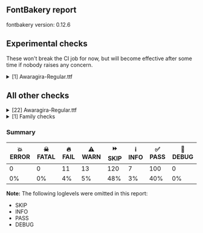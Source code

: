 ## FontBakery report

fontbakery version: 0.12.6



## Experimental checks

These won't break the CI job for now, but will become effective after some time if nobody raises any concern.


<details><summary>[1] Awaragira-Regular.ttf</summary>
<div>
<details>
    <summary>⚠️ <b>WARN</b> Validate location, size and resolution of article images. <a href="https://fontbakery.readthedocs.io/en/stable/fontbakery/checks/googlefonts.article.html#"></a></summary>
    <div>







* ⚠️ **WARN** <p>Family metadata at fonts/ttf does not have an article.</p>
 [code: lacks-article]



</div>
</details>
</div>
</details>




## All other checks



<details><summary>[22] Awaragira-Regular.ttf</summary>
<div>
<details>
    <summary>🔥 <b>FAIL</b> Checking OS/2 usWinAscent & usWinDescent. <a href="https://fontbakery.readthedocs.io/en/stable/fontbakery/checks/universal.html#"></a></summary>
    <div>







* 🔥 **FAIL** <p>OS/2.usWinDescent value should be equal or greater than 323, but got 200 instead</p>
 [code: descent]



</div>
</details>

<details>
    <summary>🔥 <b>FAIL</b> Checking Vertical Metric Linegaps. <a href="https://fontbakery.readthedocs.io/en/stable/fontbakery/checks/universal.html#"></a></summary>
    <div>







* 🔥 **FAIL** <p>OS/2 sTypoLineGap is not equal to 0.</p>
<p><em>Overridden</em>: This check was originally a WARN but was
overridden by the ufo profile:
For Google Fonts, all messages from this check are considered FAILs.</p>
 [code: OS/2]



</div>
</details>

<details>
    <summary>🔥 <b>FAIL</b> Checking OS/2 Metrics match hhea Metrics. <a href="https://fontbakery.readthedocs.io/en/stable/fontbakery/checks/universal.html#"></a></summary>
    <div>







* 🔥 **FAIL** <p>OS/2 sTypoAscender (800) and hhea ascent (1000) must be equal.</p>
 [code: ascender]



</div>
</details>

<details>
    <summary>🔥 <b>FAIL</b> Font contains glyphs for whitespace characters? <a href="https://fontbakery.readthedocs.io/en/stable/fontbakery/checks/universal.html#"></a></summary>
    <div>







* 🔥 **FAIL** <p>Whitespace glyph missing for codepoint 0x00A0.</p>
 [code: missing-whitespace-glyph-0x00A0]



</div>
</details>

<details>
    <summary>🔥 <b>FAIL</b> Shapes languages in all GF glyphsets. <a href="https://fontbakery.readthedocs.io/en/stable/fontbakery/checks/googlefonts.glyphset.html#"></a></summary>
    <div>







* 🔥 **FAIL** <p>No GF glyphset was found to be supported &gt;80%, so language shaping support couldn't get checked.</p>
 [code: no-glyphset-supported]



</div>
</details>

<details>
    <summary>🔥 <b>FAIL</b> Checking OS/2 fsType does not impose restrictions. <a href="https://fontbakery.readthedocs.io/en/stable/fontbakery/checks/googlefonts.os2.html#"></a></summary>
    <div>







* 🔥 **FAIL** <p>In this font fsType is set to 8 meaning that:
The font may be embedded but must only be installed temporarily on other systems.</p>
<p>No such DRM restrictions can be enabled on the Google Fonts collection, so the fsType field must be set to zero (Installable Embedding) instead.</p>
 [code: drm]



</div>
</details>

<details>
    <summary>🔥 <b>FAIL</b> Check Google Fonts glyph coverage. <a href="https://fontbakery.readthedocs.io/en/stable/fontbakery/checks/googlefonts.glyphset.html#"></a></summary>
    <div>







* 🔥 **FAIL** <p>Missing required codepoints:</p>
<pre><code>- 0x0022 (QUOTATION MARK)


- 0x0023 (NUMBER SIGN)


- 0x0024 (DOLLAR SIGN)


- 0x0025 (PERCENT SIGN)


- 0x0026 (AMPERSAND)


- 0x0027 (APOSTROPHE)


- 0x002B (PLUS SIGN)


- 0x003C (LESS-THAN SIGN)


- 0x003D (EQUALS SIGN)


- 0x003E (GREATER-THAN SIGN)


- 0x0040 (COMMERCIAL AT)


- 0x0041 (LATIN CAPITAL LETTER A)


- 0x0042 (LATIN CAPITAL LETTER B)


- 0x0043 (LATIN CAPITAL LETTER C)


- 0x0044 (LATIN CAPITAL LETTER D)


- 0x0045 (LATIN CAPITAL LETTER E)


- 0x0046 (LATIN CAPITAL LETTER F)


- 0x0047 (LATIN CAPITAL LETTER G)


- 0x0048 (LATIN CAPITAL LETTER H)


- 0x0049 (LATIN CAPITAL LETTER I)


- 0x004A (LATIN CAPITAL LETTER J)


- 0x004B (LATIN CAPITAL LETTER K)


- 0x004C (LATIN CAPITAL LETTER L)


- 0x004D (LATIN CAPITAL LETTER M)


- 0x004E (LATIN CAPITAL LETTER N)


- 0x004F (LATIN CAPITAL LETTER O)


- 0x0050 (LATIN CAPITAL LETTER P)


- 0x0051 (LATIN CAPITAL LETTER Q)


- 0x0052 (LATIN CAPITAL LETTER R)


- 0x0053 (LATIN CAPITAL LETTER S)


- 0x0054 (LATIN CAPITAL LETTER T)


- 0x0055 (LATIN CAPITAL LETTER U)


- 0x0056 (LATIN CAPITAL LETTER V)


- 0x0057 (LATIN CAPITAL LETTER W)


- 0x0058 (LATIN CAPITAL LETTER X)


- 0x0059 (LATIN CAPITAL LETTER Y)


- 0x005A (LATIN CAPITAL LETTER Z)


- 0x005B (LEFT SQUARE BRACKET)


- 0x005C (REVERSE SOLIDUS)


- 0x005D (RIGHT SQUARE BRACKET)


- 0x005E (CIRCUMFLEX ACCENT)


- 0x005F (LOW LINE)


- 0x0060 (GRAVE ACCENT)


- 0x0061 (LATIN SMALL LETTER A)


- 0x0062 (LATIN SMALL LETTER B)


- 0x0063 (LATIN SMALL LETTER C)


- 0x0064 (LATIN SMALL LETTER D)


- 0x0065 (LATIN SMALL LETTER E)


- 0x0066 (LATIN SMALL LETTER F)


- 0x0067 (LATIN SMALL LETTER G)


- 0x0068 (LATIN SMALL LETTER H)


- 0x0069 (LATIN SMALL LETTER I)


- 0x006A (LATIN SMALL LETTER J)


- 0x006B (LATIN SMALL LETTER K)


- 0x006C (LATIN SMALL LETTER L)


- 0x006D (LATIN SMALL LETTER M)


- 0x006E (LATIN SMALL LETTER N)


- 0x006F (LATIN SMALL LETTER O)


- 0x0070 (LATIN SMALL LETTER P)


- 0x0071 (LATIN SMALL LETTER Q)


- 0x0072 (LATIN SMALL LETTER R)


- 0x0073 (LATIN SMALL LETTER S)


- 0x0074 (LATIN SMALL LETTER T)


- 0x0075 (LATIN SMALL LETTER U)


- 0x0076 (LATIN SMALL LETTER V)


- 0x0077 (LATIN SMALL LETTER W)


- 0x0078 (LATIN SMALL LETTER X)


- 0x0079 (LATIN SMALL LETTER Y)


- 0x007A (LATIN SMALL LETTER Z)


- 0x007B (LEFT CURLY BRACKET)


- 0x007C (VERTICAL LINE)


- 0x007D (RIGHT CURLY BRACKET)


- 0x007E (TILDE)


- 0x00A0 (NO-BREAK SPACE)


- 0x00A2 (CENT SIGN)


- 0x00A3 (POUND SIGN)


- 0x00A5 (YEN SIGN)


- 0x00A7 (SECTION SIGN)


- 0x00A8 (DIAERESIS)


- 0x00A9 (COPYRIGHT SIGN)


- 0x00AA (FEMININE ORDINAL INDICATOR)


- 0x00AE (REGISTERED SIGN)


- 0x00AF (MACRON)


- 0x00B0 (DEGREE SIGN)


- 0x00B4 (ACUTE ACCENT)


- 0x00B6 (PILCROW SIGN)


- 0x00B8 (CEDILLA)


- 0x00BA (MASCULINE ORDINAL INDICATOR)


- 0x00C0 (LATIN CAPITAL LETTER A WITH GRAVE)


- 0x00C1 (LATIN CAPITAL LETTER A WITH ACUTE)


- 0x00C2 (LATIN CAPITAL LETTER A WITH CIRCUMFLEX)


- 0x00C3 (LATIN CAPITAL LETTER A WITH TILDE)


- 0x00C4 (LATIN CAPITAL LETTER A WITH DIAERESIS)


- 0x00C5 (LATIN CAPITAL LETTER A WITH RING ABOVE)


- 0x00C6 (LATIN CAPITAL LETTER AE)


- 0x00C7 (LATIN CAPITAL LETTER C WITH CEDILLA)


- 0x00C8 (LATIN CAPITAL LETTER E WITH GRAVE)


- 0x00C9 (LATIN CAPITAL LETTER E WITH ACUTE)


- 0x00CA (LATIN CAPITAL LETTER E WITH CIRCUMFLEX)


- 0x00CB (LATIN CAPITAL LETTER E WITH DIAERESIS)


- 0x00CC (LATIN CAPITAL LETTER I WITH GRAVE)


- 0x00CD (LATIN CAPITAL LETTER I WITH ACUTE)


- 0x00CE (LATIN CAPITAL LETTER I WITH CIRCUMFLEX)


- 0x00CF (LATIN CAPITAL LETTER I WITH DIAERESIS)


- 0x00D0 (LATIN CAPITAL LETTER ETH)


- 0x00D1 (LATIN CAPITAL LETTER N WITH TILDE)


- 0x00D2 (LATIN CAPITAL LETTER O WITH GRAVE)


- 0x00D3 (LATIN CAPITAL LETTER O WITH ACUTE)


- 0x00D4 (LATIN CAPITAL LETTER O WITH CIRCUMFLEX)


- 0x00D5 (LATIN CAPITAL LETTER O WITH TILDE)


- 0x00D6 (LATIN CAPITAL LETTER O WITH DIAERESIS)


- 0x00D7 (MULTIPLICATION SIGN)


- 0x00D8 (LATIN CAPITAL LETTER O WITH STROKE)


- 0x00D9 (LATIN CAPITAL LETTER U WITH GRAVE)


- 0x00DA (LATIN CAPITAL LETTER U WITH ACUTE)


- 0x00DB (LATIN CAPITAL LETTER U WITH CIRCUMFLEX)


- 0x00DC (LATIN CAPITAL LETTER U WITH DIAERESIS)


- 0x00DD (LATIN CAPITAL LETTER Y WITH ACUTE)


- 0x00DE (LATIN CAPITAL LETTER THORN)


- 0x00DF (LATIN SMALL LETTER SHARP S)


- 0x00E0 (LATIN SMALL LETTER A WITH GRAVE)


- 0x00E1 (LATIN SMALL LETTER A WITH ACUTE)


- 0x00E2 (LATIN SMALL LETTER A WITH CIRCUMFLEX)


- 0x00E3 (LATIN SMALL LETTER A WITH TILDE)


- 0x00E4 (LATIN SMALL LETTER A WITH DIAERESIS)


- 0x00E5 (LATIN SMALL LETTER A WITH RING ABOVE)


- 0x00E6 (LATIN SMALL LETTER AE)


- 0x00E7 (LATIN SMALL LETTER C WITH CEDILLA)


- 0x00E8 (LATIN SMALL LETTER E WITH GRAVE)


- 0x00E9 (LATIN SMALL LETTER E WITH ACUTE)


- 0x00EA (LATIN SMALL LETTER E WITH CIRCUMFLEX)


- 0x00EB (LATIN SMALL LETTER E WITH DIAERESIS)


- 0x00EC (LATIN SMALL LETTER I WITH GRAVE)


- 0x00ED (LATIN SMALL LETTER I WITH ACUTE)


- 0x00EE (LATIN SMALL LETTER I WITH CIRCUMFLEX)


- 0x00EF (LATIN SMALL LETTER I WITH DIAERESIS)


- 0x00F0 (LATIN SMALL LETTER ETH)


- 0x00F1 (LATIN SMALL LETTER N WITH TILDE)


- 0x00F2 (LATIN SMALL LETTER O WITH GRAVE)


- 0x00F3 (LATIN SMALL LETTER O WITH ACUTE)


- 0x00F4 (LATIN SMALL LETTER O WITH CIRCUMFLEX)


- 0x00F5 (LATIN SMALL LETTER O WITH TILDE)


- 0x00F6 (LATIN SMALL LETTER O WITH DIAERESIS)


- 0x00F7 (DIVISION SIGN)


- 0x00F8 (LATIN SMALL LETTER O WITH STROKE)


- 0x00F9 (LATIN SMALL LETTER U WITH GRAVE)


- 0x00FA (LATIN SMALL LETTER U WITH ACUTE)


- 0x00FB (LATIN SMALL LETTER U WITH CIRCUMFLEX)


- 0x00FC (LATIN SMALL LETTER U WITH DIAERESIS)


- 0x00FD (LATIN SMALL LETTER Y WITH ACUTE)


- 0x00FE (LATIN SMALL LETTER THORN)


- 0x00FF (LATIN SMALL LETTER Y WITH DIAERESIS)


- 0x0100 (LATIN CAPITAL LETTER A WITH MACRON)


- 0x0101 (LATIN SMALL LETTER A WITH MACRON)


- 0x0102 (LATIN CAPITAL LETTER A WITH BREVE)


- 0x0103 (LATIN SMALL LETTER A WITH BREVE)


- 0x0104 (LATIN CAPITAL LETTER A WITH OGONEK)


- 0x0105 (LATIN SMALL LETTER A WITH OGONEK)


- 0x0106 (LATIN CAPITAL LETTER C WITH ACUTE)


- 0x0107 (LATIN SMALL LETTER C WITH ACUTE)


- 0x010A (LATIN CAPITAL LETTER C WITH DOT ABOVE)


- 0x010B (LATIN SMALL LETTER C WITH DOT ABOVE)


- 0x010C (LATIN CAPITAL LETTER C WITH CARON)


- 0x010D (LATIN SMALL LETTER C WITH CARON)


- 0x010E (LATIN CAPITAL LETTER D WITH CARON)


- 0x010F (LATIN SMALL LETTER D WITH CARON)


- 0x0110 (LATIN CAPITAL LETTER D WITH STROKE)


- 0x0111 (LATIN SMALL LETTER D WITH STROKE)


- 0x0112 (LATIN CAPITAL LETTER E WITH MACRON)


- 0x0113 (LATIN SMALL LETTER E WITH MACRON)


- 0x0116 (LATIN CAPITAL LETTER E WITH DOT ABOVE)


- 0x0117 (LATIN SMALL LETTER E WITH DOT ABOVE)


- 0x0118 (LATIN CAPITAL LETTER E WITH OGONEK)


- 0x0119 (LATIN SMALL LETTER E WITH OGONEK)


- 0x011A (LATIN CAPITAL LETTER E WITH CARON)


- 0x011B (LATIN SMALL LETTER E WITH CARON)


- 0x011E (LATIN CAPITAL LETTER G WITH BREVE)


- 0x011F (LATIN SMALL LETTER G WITH BREVE)


- 0x0120 (LATIN CAPITAL LETTER G WITH DOT ABOVE)


- 0x0121 (LATIN SMALL LETTER G WITH DOT ABOVE)


- 0x0122 (LATIN CAPITAL LETTER G WITH CEDILLA)


- 0x0123 (LATIN SMALL LETTER G WITH CEDILLA)


- 0x0126 (LATIN CAPITAL LETTER H WITH STROKE)


- 0x0127 (LATIN SMALL LETTER H WITH STROKE)


- 0x012A (LATIN CAPITAL LETTER I WITH MACRON)


- 0x012B (LATIN SMALL LETTER I WITH MACRON)


- 0x012E (LATIN CAPITAL LETTER I WITH OGONEK)


- 0x012F (LATIN SMALL LETTER I WITH OGONEK)


- 0x0130 (LATIN CAPITAL LETTER I WITH DOT ABOVE)


- 0x0131 (LATIN SMALL LETTER DOTLESS I)


- 0x0136 (LATIN CAPITAL LETTER K WITH CEDILLA)


- 0x0137 (LATIN SMALL LETTER K WITH CEDILLA)


- 0x0139 (LATIN CAPITAL LETTER L WITH ACUTE)


- 0x013A (LATIN SMALL LETTER L WITH ACUTE)


- 0x013B (LATIN CAPITAL LETTER L WITH CEDILLA)


- 0x013C (LATIN SMALL LETTER L WITH CEDILLA)


- 0x013D (LATIN CAPITAL LETTER L WITH CARON)


- 0x013E (LATIN SMALL LETTER L WITH CARON)


- 0x0141 (LATIN CAPITAL LETTER L WITH STROKE)


- 0x0142 (LATIN SMALL LETTER L WITH STROKE)


- 0x0143 (LATIN CAPITAL LETTER N WITH ACUTE)


- 0x0144 (LATIN SMALL LETTER N WITH ACUTE)


- 0x0145 (LATIN CAPITAL LETTER N WITH CEDILLA)


- 0x0146 (LATIN SMALL LETTER N WITH CEDILLA)


- 0x0147 (LATIN CAPITAL LETTER N WITH CARON)


- 0x0148 (LATIN SMALL LETTER N WITH CARON)


- 0x0150 (LATIN CAPITAL LETTER O WITH DOUBLE ACUTE)


- 0x0151 (LATIN SMALL LETTER O WITH DOUBLE ACUTE)


- 0x0152 (LATIN CAPITAL LIGATURE OE)


- 0x0153 (LATIN SMALL LIGATURE OE)


- 0x0154 (LATIN CAPITAL LETTER R WITH ACUTE)


- 0x0155 (LATIN SMALL LETTER R WITH ACUTE)


- 0x0158 (LATIN CAPITAL LETTER R WITH CARON)


- 0x0159 (LATIN SMALL LETTER R WITH CARON)


- 0x015A (LATIN CAPITAL LETTER S WITH ACUTE)


- 0x015B (LATIN SMALL LETTER S WITH ACUTE)


- 0x015E (LATIN CAPITAL LETTER S WITH CEDILLA)


- 0x015F (LATIN SMALL LETTER S WITH CEDILLA)


- 0x0160 (LATIN CAPITAL LETTER S WITH CARON)


- 0x0161 (LATIN SMALL LETTER S WITH CARON)


- 0x0164 (LATIN CAPITAL LETTER T WITH CARON)


- 0x0165 (LATIN SMALL LETTER T WITH CARON)


- 0x016A (LATIN CAPITAL LETTER U WITH MACRON)


- 0x016B (LATIN SMALL LETTER U WITH MACRON)


- 0x016E (LATIN CAPITAL LETTER U WITH RING ABOVE)


- 0x016F (LATIN SMALL LETTER U WITH RING ABOVE)


- 0x0170 (LATIN CAPITAL LETTER U WITH DOUBLE ACUTE)


- 0x0171 (LATIN SMALL LETTER U WITH DOUBLE ACUTE)


- 0x0172 (LATIN CAPITAL LETTER U WITH OGONEK)


- 0x0173 (LATIN SMALL LETTER U WITH OGONEK)


- 0x0174 (LATIN CAPITAL LETTER W WITH CIRCUMFLEX)


- 0x0175 (LATIN SMALL LETTER W WITH CIRCUMFLEX)


- 0x0176 (LATIN CAPITAL LETTER Y WITH CIRCUMFLEX)


- 0x0177 (LATIN SMALL LETTER Y WITH CIRCUMFLEX)


- 0x0178 (LATIN CAPITAL LETTER Y WITH DIAERESIS)


- 0x0179 (LATIN CAPITAL LETTER Z WITH ACUTE)


- 0x017A (LATIN SMALL LETTER Z WITH ACUTE)


- 0x017B (LATIN CAPITAL LETTER Z WITH DOT ABOVE)


- 0x017C (LATIN SMALL LETTER Z WITH DOT ABOVE)


- 0x017D (LATIN CAPITAL LETTER Z WITH CARON)


- 0x017E (LATIN SMALL LETTER Z WITH CARON)


- 0x0218 (LATIN CAPITAL LETTER S WITH COMMA BELOW)


- 0x0219 (LATIN SMALL LETTER S WITH COMMA BELOW)


- 0x021A (LATIN CAPITAL LETTER T WITH COMMA BELOW)


- 0x021B (LATIN SMALL LETTER T WITH COMMA BELOW)


- 0x0237 (LATIN SMALL LETTER DOTLESS J)


- 0x02C6 (MODIFIER LETTER CIRCUMFLEX ACCENT)


- 0x02C7 (CARON)


- 0x02D8 (BREVE)


- 0x02D9 (DOT ABOVE)


- 0x02DA (RING ABOVE)


- 0x02DB (OGONEK)


- 0x02DC (SMALL TILDE)


- 0x02DD (DOUBLE ACUTE ACCENT)


- 0x0300 (COMBINING GRAVE ACCENT)


- 0x0301 (COMBINING ACUTE ACCENT)


- 0x0302 (COMBINING CIRCUMFLEX ACCENT)


- 0x0303 (COMBINING TILDE)


- 0x0304 (COMBINING MACRON)


- 0x0306 (COMBINING BREVE)


- 0x0307 (COMBINING DOT ABOVE)


- 0x0308 (COMBINING DIAERESIS)


- 0x030A (COMBINING RING ABOVE)


- 0x030B (COMBINING DOUBLE ACUTE ACCENT)


- 0x030C (COMBINING CARON)


- 0x0326 (COMBINING COMMA BELOW)


- 0x0327 (COMBINING CEDILLA)


- 0x0328 (COMBINING OGONEK)


- 0x1E80 (LATIN CAPITAL LETTER W WITH GRAVE)


- 0x1E81 (LATIN SMALL LETTER W WITH GRAVE)


- 0x1E82 (LATIN CAPITAL LETTER W WITH ACUTE)


- 0x1E83 (LATIN SMALL LETTER W WITH ACUTE)


- 0x1E84 (LATIN CAPITAL LETTER W WITH DIAERESIS)


- 0x1E85 (LATIN SMALL LETTER W WITH DIAERESIS)


- 0x1E9E (LATIN CAPITAL LETTER SHARP S)


- 0x1EF2 (LATIN CAPITAL LETTER Y WITH GRAVE)


- 0x1EF3 (LATIN SMALL LETTER Y WITH GRAVE)


- 0x2013 (EN DASH)


- 0x2014 (EM DASH)


- 0x2022 (BULLET)


- 0x20AC (EURO SIGN)


- 0x2122 (TRADE MARK SIGN)


- 0x2212 (MINUS SIGN)
</code></pre>
 [code: missing-codepoints]



</div>
</details>

<details>
    <summary>🔥 <b>FAIL</b> Version format is correct in 'name' table? <a href="https://fontbakery.readthedocs.io/en/stable/fontbakery/checks/googlefonts.name.html#"></a></summary>
    <div>







* 🔥 **FAIL** <p>The NameID.VERSION_STRING (nameID=5) value must follow the pattern &quot;Version X.Y&quot; with X.Y greater than or equal to 1.000. Current version string is: &quot;Version 0.010; ttfautohint (v1.8.4.7-5d5b)&quot;</p>
 [code: bad-version-strings]



</div>
</details>

<details>
    <summary>🔥 <b>FAIL</b> Check font can render its own name. <a href="https://fontbakery.readthedocs.io/en/stable/fontbakery/checks/googlefonts.glyphset.html#"></a></summary>
    <div>







* 🔥 **FAIL** <p>.notdef glyphs were found when attempting to render Awaragira</p>
 [code: render-own-name]



</div>
</details>

<details>
    <summary>🔥 <b>FAIL</b> Check font follows the Google Fonts vertical metric schema <a href="https://fontbakery.readthedocs.io/en/stable/fontbakery/checks/googlefonts.vmetrics.html#"></a></summary>
    <div>







* 🔥 **FAIL** <p>OS/2.sTypoLineGap is &quot;200&quot; it should be 0</p>
 [code: bad-OS/2.sTypoLineGap]



</div>
</details>

<details>
    <summary>⚠️ <b>WARN</b> Check glyphs in mark glyph class are non-spacing. <a href="https://fontbakery.readthedocs.io/en/stable/fontbakery/checks/opentype.gdef.html#"></a></summary>
    <div>







* ⚠️ **WARN** <p>The following spacing glyphs may be in the GDEF mark glyph class by mistake:
sinAnusvara (U+0D82), sinMatraAa (U+0DCF), sinMatraAae (U+0DD1), sinMatraAe (U+0DD0), sinMatraAi (U+0DDB), sinMatraAu (U+0DDE), sinMatraE (U+0DD9), sinMatraEe (U+0DDA), sinMatraLl (U+0DF3), sinMatraLs (U+0DDF), sinMatraO (U+0DDC), sinMatraOo (U+0DDD), sinMatraR (U+0DD8), sinMatraRr (U+0DF2), sinVirama (U+0DCA) and sinVisarga (U+0D83)</p>
 [code: spacing-mark-glyphs]



</div>
</details>

<details>
    <summary>⚠️ <b>WARN</b> Check GDEF mark glyph class doesn't have characters that are not marks. <a href="https://fontbakery.readthedocs.io/en/stable/fontbakery/checks/opentype.gdef.html#"></a></summary>
    <div>







* ⚠️ **WARN** <p>The following non-mark characters should not be in the GDEF mark glyph class:
U+0D82, U+0D83, U+0DCF, U+0DD0, U+0DD1, U+0DD8, U+0DD9, U+0DDA, U+0DDB, U+0DDC, U+0DDD, U+0DDE, U+0DDF, U+0DF2 and U+0DF3</p>
 [code: non-mark-chars]



</div>
</details>

<details>
    <summary>⚠️ <b>WARN</b> Does GPOS table have kerning information? This check skips monospaced fonts as defined by post.isFixedPitch value <a href="https://fontbakery.readthedocs.io/en/stable/fontbakery/checks/opentype.gpos.html#"></a></summary>
    <div>







* ⚠️ **WARN** <p>GPOS table lacks kerning information.</p>
 [code: lacks-kern-info]



</div>
</details>

<details>
    <summary>⚠️ <b>WARN</b> Check if each glyph has the recommended amount of contours. <a href="https://fontbakery.readthedocs.io/en/stable/fontbakery/checks/universal.html#"></a></summary>
    <div>







* ⚠️ **WARN** <p>This check inspects the glyph outlines and detects the total number of contours in each of them. The expected values are infered from the typical ammounts of contours observed in a large collection of reference font families. The divergences listed below may simply indicate a significantly different design on some of your glyphs. On the other hand, some of these may flag actual bugs in the font such as glyphs mapped to an incorrect codepoint. Please consider reviewing the design and codepoint assignment of these to make sure they are correct.</p>
<p>The following glyphs do not have the recommended number of contours:</p>
<pre><code>- Glyph name: asterisk	Contours detected: 5	Expected: 1 or 4

- Glyph name: uni00AD	Contours detected: 1	Expected: 0

- Glyph name: asterisk	Contours detected: 5	Expected: 1 or 4

- Glyph name: uni00AD	Contours detected: 1	Expected: 0
</code></pre>
 [code: contour-count]



</div>
</details>

<details>
    <summary>⚠️ <b>WARN</b> Does the font contain a soft hyphen? <a href="https://fontbakery.readthedocs.io/en/stable/fontbakery/checks/universal.html#"></a></summary>
    <div>







* ⚠️ **WARN** <p>This font has a 'Soft Hyphen' character.</p>
 [code: softhyphen]



</div>
</details>

<details>
    <summary>⚠️ <b>WARN</b> Check font contains no unreachable glyphs <a href="https://fontbakery.readthedocs.io/en/stable/fontbakery/checks/universal.html#"></a></summary>
    <div>







* ⚠️ **WARN** <p>The following glyphs could not be reached by codepoint or substitution rules:</p>
<pre><code>- NameMe.880

- eight.osf

- five.osf

- four.osf

- nine.osf

- one.osf

- seven.osf

- six.osf

- three.osf

- two.osf

- zero.osf
</code></pre>
 [code: unreachable-glyphs]



</div>
</details>

<details>
    <summary>⚠️ <b>WARN</b> Do any segments have colinear vectors? <a href="https://fontbakery.readthedocs.io/en/stable/fontbakery/checks/outline.html#"></a></summary>
    <div>







* ⚠️ **WARN** <p>The following glyphs have colinear vectors:</p>
<pre><code>* onehalf (U+00BD): L&lt;&lt;803.0,205.0&gt;--&lt;746.0,144.0&gt;&gt; -&gt; L&lt;&lt;746.0,144.0&gt;--&lt;675.0,63.0&gt;&gt;

* sinBU: L&lt;&lt;525.0,-136.0&gt;--&lt;525.0,25.0&gt;&gt; -&gt; L&lt;&lt;525.0,25.0&gt;--&lt;525.0,26.0&gt;&gt;

* sinBUu: L&lt;&lt;543.0,-121.0&gt;--&lt;543.0,25.0&gt;&gt; -&gt; L&lt;&lt;543.0,25.0&gt;--&lt;543.0,26.0&gt;&gt;

* sinDU: L&lt;&lt;415.0,-136.0&gt;--&lt;415.0,25.0&gt;&gt; -&gt; L&lt;&lt;415.0,25.0&gt;--&lt;416.0,44.0&gt;&gt;

* sinDUu: L&lt;&lt;415.0,-119.0&gt;--&lt;415.0,25.0&gt;&gt; -&gt; L&lt;&lt;415.0,25.0&gt;--&lt;416.0,44.0&gt;&gt;

* sinJnyU: L&lt;&lt;1008.0,-136.0&gt;--&lt;1008.0,25.0&gt;&gt; -&gt; L&lt;&lt;1008.0,25.0&gt;--&lt;1009.0,44.0&gt;&gt;

* sinJnyUu: L&lt;&lt;1008.0,-119.0&gt;--&lt;1008.0,25.0&gt;&gt; -&gt; L&lt;&lt;1008.0,25.0&gt;--&lt;1009.0,44.0&gt;&gt;

* sinKSsa.reph: L&lt;&lt;269.0,406.0&gt;--&lt;232.0,361.0&gt;&gt; -&gt; L&lt;&lt;232.0,361.0&gt;--&lt;115.0,222.0&gt;&gt;

* sinKVa.reph: L&lt;&lt;232.0,361.0&gt;--&lt;171.0,289.0&gt;&gt; -&gt; L&lt;&lt;171.0,289.0&gt;--&lt;115.0,222.0&gt;&gt;

* sinKVa.reph: L&lt;&lt;269.0,406.0&gt;--&lt;232.0,361.0&gt;&gt; -&gt; L&lt;&lt;232.0,361.0&gt;--&lt;171.0,289.0&gt;&gt;

* sinNDU: L&lt;&lt;913.0,-136.0&gt;--&lt;913.0,25.0&gt;&gt; -&gt; L&lt;&lt;913.0,25.0&gt;--&lt;914.0,44.0&gt;&gt;

* sinNDUu: L&lt;&lt;913.0,-119.0&gt;--&lt;913.0,25.0&gt;&gt; -&gt; L&lt;&lt;913.0,25.0&gt;--&lt;914.0,44.0&gt;&gt;

* sinNdU: L&lt;&lt;537.0,-136.0&gt;--&lt;537.0,25.0&gt;&gt; -&gt; L&lt;&lt;537.0,25.0&gt;--&lt;538.0,44.0&gt;&gt;

* sinNdUu: L&lt;&lt;537.0,-119.0&gt;--&lt;537.0,25.0&gt;&gt; -&gt; L&lt;&lt;537.0,25.0&gt;--&lt;538.0,44.0&gt;&gt;

* sinNyU: L&lt;&lt;1115.0,-136.0&gt;--&lt;1115.0,25.0&gt;&gt; -&gt; L&lt;&lt;1115.0,25.0&gt;--&lt;1116.0,44.0&gt;&gt;

* sinNyUu: L&lt;&lt;1115.0,-119.0&gt;--&lt;1115.0,25.0&gt;&gt; -&gt; L&lt;&lt;1115.0,25.0&gt;--&lt;1116.0,44.0&gt;&gt;

* sinTTha.reph: L&lt;&lt;231.0,361.0&gt;--&lt;170.0,287.0&gt;&gt; -&gt; L&lt;&lt;170.0,287.0&gt;--&lt;116.0,222.0&gt;&gt;

* sinTTha.reph: L&lt;&lt;263.0,400.0&gt;--&lt;231.0,361.0&gt;&gt; -&gt; L&lt;&lt;231.0,361.0&gt;--&lt;170.0,287.0&gt;&gt;

* sinTVa.reph: L&lt;&lt;262.0,398.0&gt;--&lt;168.0,284.0&gt;&gt; -&gt; L&lt;&lt;168.0,284.0&gt;--&lt;115.0,223.0&gt;&gt;

* sinTVa.reph: L&lt;&lt;378.0,540.0&gt;--&lt;333.0,487.0&gt;&gt; -&gt; L&lt;&lt;333.0,487.0&gt;--&lt;314.0,463.0&gt;&gt;

* sinkundaliya (U+0DF4): L&lt;&lt;1870.0,349.0&gt;--&lt;1834.0,168.0&gt;&gt; -&gt; L&lt;&lt;1834.0,168.0&gt;--&lt;1832.0,152.0&gt;&gt;

* uni00B2 (U+00B2): L&lt;&lt;271.0,509.0&gt;--&lt;214.0,447.0&gt;&gt; -&gt; L&lt;&lt;214.0,447.0&gt;--&lt;143.0,366.0&gt;&gt;
</code></pre>
 [code: found-colinear-vectors]



</div>
</details>

<details>
    <summary>⚠️ <b>WARN</b> Do outlines contain any jaggy segments? <a href="https://fontbakery.readthedocs.io/en/stable/fontbakery/checks/outline.html#"></a></summary>
    <div>







* ⚠️ **WARN** <p>The following glyphs have jaggy segments:</p>
<pre><code>* sinDDha.reph: B&lt;&lt;382.0,880.0&gt;-&lt;373.0,872.0&gt;-&lt;367.0,862.0&gt;&gt;/L&lt;&lt;367.0,862.0&gt;--&lt;368.0,863.0&gt;&gt; = 14.036243467926457

* sinDVa.reph: B&lt;&lt;378.0,880.0&gt;-&lt;369.0,872.0&gt;-&lt;363.0,862.0&gt;&gt;/L&lt;&lt;363.0,862.0&gt;--&lt;364.0,863.0&gt;&gt; = 14.036243467926457

* sinF: B&lt;&lt;324.0,449.0&gt;-&lt;330.0,430.0&gt;-&lt;331.0,418.0&gt;&gt;/B&lt;&lt;331.0,418.0&gt;-&lt;333.0,431.0&gt;-&lt;341.0,454.0&gt;&gt; = 13.509803953281363

* sinFI: B&lt;&lt;324.0,449.0&gt;-&lt;330.0,430.0&gt;-&lt;331.0,418.0&gt;&gt;/B&lt;&lt;331.0,418.0&gt;-&lt;333.0,430.0&gt;-&lt;339.0,449.0&gt;&gt; = 14.22596389875178

* sinFIi: B&lt;&lt;324.0,449.0&gt;-&lt;330.0,430.0&gt;-&lt;331.0,418.0&gt;&gt;/B&lt;&lt;331.0,418.0&gt;-&lt;333.0,430.0&gt;-&lt;339.0,449.0&gt;&gt; = 14.22596389875178

* sinFR: B&lt;&lt;324.0,449.0&gt;-&lt;330.0,430.0&gt;-&lt;331.0,418.0&gt;&gt;/B&lt;&lt;331.0,418.0&gt;-&lt;333.0,431.0&gt;-&lt;341.0,454.0&gt;&gt; = 13.509803953281363

* sinFRI: B&lt;&lt;324.0,449.0&gt;-&lt;330.0,430.0&gt;-&lt;331.0,418.0&gt;&gt;/B&lt;&lt;331.0,418.0&gt;-&lt;333.0,430.0&gt;-&lt;339.0,449.0&gt;&gt; = 14.22596389875178

* sinFRIi: B&lt;&lt;324.0,449.0&gt;-&lt;330.0,430.0&gt;-&lt;331.0,418.0&gt;&gt;/B&lt;&lt;331.0,418.0&gt;-&lt;333.0,430.0&gt;-&lt;339.0,449.0&gt;&gt; = 14.22596389875178

* sinFRa: B&lt;&lt;324.0,449.0&gt;-&lt;330.0,430.0&gt;-&lt;331.0,418.0&gt;&gt;/B&lt;&lt;331.0,418.0&gt;-&lt;333.0,430.0&gt;-&lt;339.0,449.0&gt;&gt; = 14.22596389875178

* sinFU: B&lt;&lt;324.0,449.0&gt;-&lt;330.0,430.0&gt;-&lt;331.0,418.0&gt;&gt;/B&lt;&lt;331.0,418.0&gt;-&lt;333.0,430.0&gt;-&lt;339.0,449.0&gt;&gt; = 14.22596389875178

* sinFUu: B&lt;&lt;324.0,449.0&gt;-&lt;330.0,430.0&gt;-&lt;331.0,418.0&gt;&gt;/B&lt;&lt;331.0,418.0&gt;-&lt;333.0,430.0&gt;-&lt;339.0,449.0&gt;&gt; = 14.22596389875178

* sinFa (U+0DC6): B&lt;&lt;324.0,449.0&gt;-&lt;330.0,430.0&gt;-&lt;331.0,418.0&gt;&gt;/B&lt;&lt;331.0,418.0&gt;-&lt;333.0,430.0&gt;-&lt;339.0,449.0&gt;&gt; = 14.22596389875178

* sinIi (U+0D8A): B&lt;&lt;244.0,512.0&gt;-&lt;235.0,504.0&gt;-&lt;227.0,497.0&gt;&gt;/B&lt;&lt;227.0,497.0&gt;-&lt;267.0,520.0&gt;-&lt;315.0,520.0&gt;&gt; = 11.287023327095078

* sinJh: B&lt;&lt;278.5,304.0&gt;-&lt;246.0,295.0&gt;-&lt;211.0,260.0&gt;&gt;/L&lt;&lt;211.0,260.0&gt;--&lt;213.0,263.0&gt;&gt; = 11.309932474020195

* sinJh: L&lt;&lt;211.0,260.0&gt;--&lt;213.0,263.0&gt;&gt;/B&lt;&lt;213.0,263.0&gt;-&lt;195.0,244.0&gt;-&lt;175.0,224.0&gt;&gt; = 9.761774775042225

* sinJhI: B&lt;&lt;278.5,304.0&gt;-&lt;246.0,295.0&gt;-&lt;211.0,260.0&gt;&gt;/L&lt;&lt;211.0,260.0&gt;--&lt;213.0,263.0&gt;&gt; = 11.309932474020195

* sinJhI: L&lt;&lt;211.0,260.0&gt;--&lt;213.0,263.0&gt;&gt;/B&lt;&lt;213.0,263.0&gt;-&lt;195.0,244.0&gt;-&lt;175.0,224.0&gt;&gt; = 9.761774775042225

* sinJhIi: B&lt;&lt;278.5,304.0&gt;-&lt;246.0,295.0&gt;-&lt;211.0,260.0&gt;&gt;/L&lt;&lt;211.0,260.0&gt;--&lt;213.0,263.0&gt;&gt; = 11.309932474020195

* sinJhIi: L&lt;&lt;211.0,260.0&gt;--&lt;213.0,263.0&gt;&gt;/B&lt;&lt;213.0,263.0&gt;-&lt;195.0,244.0&gt;-&lt;175.0,224.0&gt;&gt; = 9.761774775042225

* sinJhR: B&lt;&lt;278.5,304.0&gt;-&lt;246.0,295.0&gt;-&lt;211.0,260.0&gt;&gt;/L&lt;&lt;211.0,260.0&gt;--&lt;213.0,263.0&gt;&gt; = 11.309932474020195

* sinJhR: L&lt;&lt;211.0,260.0&gt;--&lt;213.0,263.0&gt;&gt;/B&lt;&lt;213.0,263.0&gt;-&lt;195.0,244.0&gt;-&lt;175.0,224.0&gt;&gt; = 9.761774775042225

* sinJhRI: B&lt;&lt;278.5,304.0&gt;-&lt;246.0,295.0&gt;-&lt;211.0,260.0&gt;&gt;/L&lt;&lt;211.0,260.0&gt;--&lt;213.0,263.0&gt;&gt; = 11.309932474020195

* sinJhRI: L&lt;&lt;211.0,260.0&gt;--&lt;213.0,263.0&gt;&gt;/B&lt;&lt;213.0,263.0&gt;-&lt;195.0,244.0&gt;-&lt;175.0,224.0&gt;&gt; = 9.761774775042225

* sinJhRIi: B&lt;&lt;278.5,304.0&gt;-&lt;246.0,295.0&gt;-&lt;211.0,260.0&gt;&gt;/L&lt;&lt;211.0,260.0&gt;--&lt;213.0,263.0&gt;&gt; = 11.309932474020195

* sinJhRIi: L&lt;&lt;211.0,260.0&gt;--&lt;213.0,263.0&gt;&gt;/B&lt;&lt;213.0,263.0&gt;-&lt;195.0,244.0&gt;-&lt;175.0,224.0&gt;&gt; = 9.761774775042225

* sinJhRa: B&lt;&lt;278.5,304.0&gt;-&lt;246.0,295.0&gt;-&lt;211.0,260.0&gt;&gt;/L&lt;&lt;211.0,260.0&gt;--&lt;213.0,263.0&gt;&gt; = 11.309932474020195

* sinJhRa: L&lt;&lt;211.0,260.0&gt;--&lt;213.0,263.0&gt;&gt;/B&lt;&lt;213.0,263.0&gt;-&lt;195.0,244.0&gt;-&lt;175.0,224.0&gt;&gt; = 9.761774775042225

* sinJhU: B&lt;&lt;278.5,304.0&gt;-&lt;246.0,295.0&gt;-&lt;211.0,260.0&gt;&gt;/L&lt;&lt;211.0,260.0&gt;--&lt;213.0,263.0&gt;&gt; = 11.309932474020195

* sinJhU: L&lt;&lt;211.0,260.0&gt;--&lt;213.0,263.0&gt;&gt;/B&lt;&lt;213.0,263.0&gt;-&lt;195.0,244.0&gt;-&lt;175.0,224.0&gt;&gt; = 9.761774775042225

* sinJhUu: B&lt;&lt;278.5,304.0&gt;-&lt;246.0,295.0&gt;-&lt;211.0,260.0&gt;&gt;/L&lt;&lt;211.0,260.0&gt;--&lt;213.0,263.0&gt;&gt; = 11.309932474020195

* sinJhUu: L&lt;&lt;211.0,260.0&gt;--&lt;213.0,263.0&gt;&gt;/B&lt;&lt;213.0,263.0&gt;-&lt;195.0,244.0&gt;-&lt;175.0,224.0&gt;&gt; = 9.761774775042225

* sinJha (U+0DA3): B&lt;&lt;278.5,304.0&gt;-&lt;246.0,295.0&gt;-&lt;211.0,260.0&gt;&gt;/L&lt;&lt;211.0,260.0&gt;--&lt;213.0,263.0&gt;&gt; = 11.309932474020195

* sinJha (U+0DA3): L&lt;&lt;211.0,260.0&gt;--&lt;213.0,263.0&gt;&gt;/B&lt;&lt;213.0,263.0&gt;-&lt;195.0,244.0&gt;-&lt;175.0,224.0&gt;&gt; = 9.761774775042225

* sinJha.reph: B&lt;&lt;278.5,304.0&gt;-&lt;246.0,295.0&gt;-&lt;211.0,260.0&gt;&gt;/L&lt;&lt;211.0,260.0&gt;--&lt;213.0,263.0&gt;&gt; = 11.309932474020195

* sinJha.reph: L&lt;&lt;211.0,260.0&gt;--&lt;213.0,263.0&gt;&gt;/B&lt;&lt;213.0,263.0&gt;-&lt;195.0,244.0&gt;-&lt;175.0,224.0&gt;&gt; = 9.761774775042225

* sinK: B&lt;&lt;278.5,304.0&gt;-&lt;246.0,295.0&gt;-&lt;211.0,260.0&gt;&gt;/L&lt;&lt;211.0,260.0&gt;--&lt;213.0,263.0&gt;&gt; = 11.309932474020195

* sinK: L&lt;&lt;211.0,260.0&gt;--&lt;213.0,263.0&gt;&gt;/B&lt;&lt;213.0,263.0&gt;-&lt;195.0,244.0&gt;-&lt;175.0,224.0&gt;&gt; = 9.761774775042225

* sinKI: B&lt;&lt;278.5,304.0&gt;-&lt;246.0,295.0&gt;-&lt;211.0,260.0&gt;&gt;/L&lt;&lt;211.0,260.0&gt;--&lt;213.0,263.0&gt;&gt; = 11.309932474020195

* sinKI: L&lt;&lt;211.0,260.0&gt;--&lt;213.0,263.0&gt;&gt;/B&lt;&lt;213.0,263.0&gt;-&lt;195.0,244.0&gt;-&lt;175.0,224.0&gt;&gt; = 9.761774775042225

* sinKIi: B&lt;&lt;278.5,304.0&gt;-&lt;246.0,295.0&gt;-&lt;211.0,260.0&gt;&gt;/L&lt;&lt;211.0,260.0&gt;--&lt;213.0,263.0&gt;&gt; = 11.309932474020195

* sinKIi: L&lt;&lt;211.0,260.0&gt;--&lt;213.0,263.0&gt;&gt;/B&lt;&lt;213.0,263.0&gt;-&lt;195.0,244.0&gt;-&lt;175.0,224.0&gt;&gt; = 9.761774775042225

* sinKR: B&lt;&lt;278.5,304.0&gt;-&lt;246.0,295.0&gt;-&lt;211.0,260.0&gt;&gt;/L&lt;&lt;211.0,260.0&gt;--&lt;213.0,263.0&gt;&gt; = 11.309932474020195

* sinKR: L&lt;&lt;211.0,260.0&gt;--&lt;213.0,263.0&gt;&gt;/B&lt;&lt;213.0,263.0&gt;-&lt;195.0,244.0&gt;-&lt;175.0,224.0&gt;&gt; = 9.761774775042225

* sinKRI: B&lt;&lt;278.5,304.0&gt;-&lt;246.0,295.0&gt;-&lt;211.0,260.0&gt;&gt;/L&lt;&lt;211.0,260.0&gt;--&lt;213.0,263.0&gt;&gt; = 11.309932474020195

* sinKRI: L&lt;&lt;211.0,260.0&gt;--&lt;213.0,263.0&gt;&gt;/B&lt;&lt;213.0,263.0&gt;-&lt;195.0,244.0&gt;-&lt;175.0,224.0&gt;&gt; = 9.761774775042225

* sinKRIi: B&lt;&lt;278.5,304.0&gt;-&lt;246.0,295.0&gt;-&lt;211.0,260.0&gt;&gt;/L&lt;&lt;211.0,260.0&gt;--&lt;213.0,263.0&gt;&gt; = 11.309932474020195

* sinKRIi: L&lt;&lt;211.0,260.0&gt;--&lt;213.0,263.0&gt;&gt;/B&lt;&lt;213.0,263.0&gt;-&lt;195.0,244.0&gt;-&lt;175.0,224.0&gt;&gt; = 9.761774775042225

* sinKRa: B&lt;&lt;278.5,304.0&gt;-&lt;246.0,295.0&gt;-&lt;211.0,260.0&gt;&gt;/L&lt;&lt;211.0,260.0&gt;--&lt;213.0,263.0&gt;&gt; = 11.309932474020195

* sinKRa: L&lt;&lt;211.0,260.0&gt;--&lt;213.0,263.0&gt;&gt;/B&lt;&lt;213.0,263.0&gt;-&lt;195.0,244.0&gt;-&lt;175.0,224.0&gt;&gt; = 9.761774775042225

* sinKSsa.reph: B&lt;&lt;284.5,64.5&gt;-&lt;281.0,73.0&gt;-&lt;280.0,81.0&gt;&gt;/B&lt;&lt;280.0,81.0&gt;-&lt;279.0,66.0&gt;-&lt;268.0,48.0&gt;&gt; = 10.939091183192135

* sinKU: B&lt;&lt;278.5,304.0&gt;-&lt;246.0,295.0&gt;-&lt;211.0,260.0&gt;&gt;/L&lt;&lt;211.0,260.0&gt;--&lt;213.0,263.0&gt;&gt; = 11.309932474020195

* sinKU: L&lt;&lt;211.0,260.0&gt;--&lt;213.0,263.0&gt;&gt;/B&lt;&lt;213.0,263.0&gt;-&lt;195.0,244.0&gt;-&lt;175.0,224.0&gt;&gt; = 9.761774775042225

* sinKUu: B&lt;&lt;278.5,304.0&gt;-&lt;246.0,295.0&gt;-&lt;211.0,260.0&gt;&gt;/L&lt;&lt;211.0,260.0&gt;--&lt;213.0,263.0&gt;&gt; = 11.309932474020195

* sinKUu: L&lt;&lt;211.0,260.0&gt;--&lt;213.0,263.0&gt;&gt;/B&lt;&lt;213.0,263.0&gt;-&lt;195.0,244.0&gt;-&lt;175.0,224.0&gt;&gt; = 9.761774775042225

* sinKV: B&lt;&lt;258.5,304.0&gt;-&lt;226.0,295.0&gt;-&lt;191.0,260.0&gt;&gt;/L&lt;&lt;191.0,260.0&gt;--&lt;193.0,263.0&gt;&gt; = 11.309932474020195

* sinKV: L&lt;&lt;191.0,260.0&gt;--&lt;193.0,263.0&gt;&gt;/B&lt;&lt;193.0,263.0&gt;-&lt;175.0,244.0&gt;-&lt;155.0,224.0&gt;&gt; = 9.761774775042225

* sinKVI: B&lt;&lt;258.5,304.0&gt;-&lt;226.0,295.0&gt;-&lt;191.0,260.0&gt;&gt;/L&lt;&lt;191.0,260.0&gt;--&lt;193.0,263.0&gt;&gt; = 11.309932474020195

* sinKVI: L&lt;&lt;191.0,260.0&gt;--&lt;193.0,263.0&gt;&gt;/B&lt;&lt;193.0,263.0&gt;-&lt;175.0,244.0&gt;-&lt;155.0,224.0&gt;&gt; = 9.761774775042225

* sinKVIi: B&lt;&lt;258.5,304.0&gt;-&lt;226.0,295.0&gt;-&lt;191.0,260.0&gt;&gt;/L&lt;&lt;191.0,260.0&gt;--&lt;193.0,263.0&gt;&gt; = 11.309932474020195

* sinKVIi: L&lt;&lt;191.0,260.0&gt;--&lt;193.0,263.0&gt;&gt;/B&lt;&lt;193.0,263.0&gt;-&lt;175.0,244.0&gt;-&lt;155.0,224.0&gt;&gt; = 9.761774775042225

* sinKVU: B&lt;&lt;258.5,304.0&gt;-&lt;226.0,295.0&gt;-&lt;191.0,260.0&gt;&gt;/L&lt;&lt;191.0,260.0&gt;--&lt;193.0,263.0&gt;&gt; = 11.309932474020195

* sinKVU: L&lt;&lt;191.0,260.0&gt;--&lt;193.0,263.0&gt;&gt;/B&lt;&lt;193.0,263.0&gt;-&lt;175.0,244.0&gt;-&lt;155.0,224.0&gt;&gt; = 9.761774775042225

* sinKVUu: B&lt;&lt;258.5,304.0&gt;-&lt;226.0,295.0&gt;-&lt;191.0,260.0&gt;&gt;/L&lt;&lt;191.0,260.0&gt;--&lt;193.0,263.0&gt;&gt; = 11.309932474020195

* sinKVUu: L&lt;&lt;191.0,260.0&gt;--&lt;193.0,263.0&gt;&gt;/B&lt;&lt;193.0,263.0&gt;-&lt;175.0,244.0&gt;-&lt;155.0,224.0&gt;&gt; = 9.761774775042225

* sinKVa.reph: B&lt;&lt;752.0,880.0&gt;-&lt;743.0,872.0&gt;-&lt;737.0,862.0&gt;&gt;/L&lt;&lt;737.0,862.0&gt;--&lt;738.0,863.0&gt;&gt; = 14.036243467926457

* sinKVa: B&lt;&lt;258.5,304.0&gt;-&lt;226.0,295.0&gt;-&lt;191.0,260.0&gt;&gt;/L&lt;&lt;191.0,260.0&gt;--&lt;193.0,263.0&gt;&gt; = 11.309932474020195

* sinKVa: L&lt;&lt;191.0,260.0&gt;--&lt;193.0,263.0&gt;&gt;/B&lt;&lt;193.0,263.0&gt;-&lt;175.0,244.0&gt;-&lt;155.0,224.0&gt;&gt; = 9.761774775042225

* sinKa (U+0D9A): B&lt;&lt;278.5,304.0&gt;-&lt;246.0,295.0&gt;-&lt;211.0,260.0&gt;&gt;/L&lt;&lt;211.0,260.0&gt;--&lt;213.0,263.0&gt;&gt; = 11.309932474020195

* sinKa (U+0D9A): L&lt;&lt;211.0,260.0&gt;--&lt;213.0,263.0&gt;&gt;/B&lt;&lt;213.0,263.0&gt;-&lt;195.0,244.0&gt;-&lt;175.0,224.0&gt;&gt; = 9.761774775042225

* sinKa.reph: B&lt;&lt;278.5,304.0&gt;-&lt;246.0,295.0&gt;-&lt;211.0,260.0&gt;&gt;/L&lt;&lt;211.0,260.0&gt;--&lt;213.0,263.0&gt;&gt; = 11.309932474020195

* sinKa.reph: L&lt;&lt;211.0,260.0&gt;--&lt;213.0,263.0&gt;&gt;/B&lt;&lt;213.0,263.0&gt;-&lt;195.0,244.0&gt;-&lt;175.0,224.0&gt;&gt; = 9.761774775042225

* sinNDha.reph: B&lt;&lt;712.0,880.0&gt;-&lt;703.0,872.0&gt;-&lt;697.0,862.0&gt;&gt;/L&lt;&lt;697.0,862.0&gt;--&lt;698.0,863.0&gt;&gt; = 14.036243467926457

* sinR: B&lt;&lt;240.5,509.0&gt;-&lt;230.0,500.0&gt;-&lt;220.0,491.0&gt;&gt;/B&lt;&lt;220.0,491.0&gt;-&lt;244.0,505.0&gt;-&lt;273.5,512.5&gt;&gt; = 11.730775332287365

* sinRAae: B&lt;&lt;248.0,513.0&gt;-&lt;240.0,506.0&gt;-&lt;232.0,500.0&gt;&gt;/B&lt;&lt;232.0,500.0&gt;-&lt;270.0,520.0&gt;-&lt;315.0,520.0&gt;&gt; = 9.111357044784032

* sinRAe: B&lt;&lt;248.0,513.0&gt;-&lt;240.0,506.0&gt;-&lt;232.0,500.0&gt;&gt;/B&lt;&lt;232.0,500.0&gt;-&lt;270.0,520.0&gt;-&lt;315.0,520.0&gt;&gt; = 9.111357044784032

* sinRI: B&lt;&lt;240.5,509.0&gt;-&lt;230.0,500.0&gt;-&lt;220.0,491.0&gt;&gt;/B&lt;&lt;220.0,491.0&gt;-&lt;244.0,505.0&gt;-&lt;273.5,512.5&gt;&gt; = 11.730775332287365

* sinRIi: B&lt;&lt;240.5,509.0&gt;-&lt;230.0,500.0&gt;-&lt;220.0,491.0&gt;&gt;/B&lt;&lt;220.0,491.0&gt;-&lt;244.0,505.0&gt;-&lt;273.5,512.5&gt;&gt; = 11.730775332287365

* sinRU: B&lt;&lt;240.5,509.0&gt;-&lt;230.0,500.0&gt;-&lt;220.0,491.0&gt;&gt;/B&lt;&lt;220.0,491.0&gt;-&lt;244.0,505.0&gt;-&lt;273.5,512.5&gt;&gt; = 11.730775332287365

* sinRUu: B&lt;&lt;240.5,509.0&gt;-&lt;230.0,500.0&gt;-&lt;220.0,491.0&gt;&gt;/B&lt;&lt;220.0,491.0&gt;-&lt;244.0,505.0&gt;-&lt;273.5,512.5&gt;&gt; = 11.730775332287365

* sinRa (U+0DBB): B&lt;&lt;240.5,509.0&gt;-&lt;230.0,500.0&gt;-&lt;220.0,491.0&gt;&gt;/B&lt;&lt;220.0,491.0&gt;-&lt;244.0,505.0&gt;-&lt;273.5,512.5&gt;&gt; = 11.730775332287365

* sinTVa.reph: B&lt;&lt;724.0,880.0&gt;-&lt;715.0,872.0&gt;-&lt;709.0,862.0&gt;&gt;/L&lt;&lt;709.0,862.0&gt;--&lt;710.0,863.0&gt;&gt; = 14.036243467926457

* sinY: B&lt;&lt;341.0,86.0&gt;-&lt;335.0,105.0&gt;-&lt;333.0,117.0&gt;&gt;/B&lt;&lt;333.0,117.0&gt;-&lt;332.0,105.0&gt;-&lt;326.0,86.0&gt;&gt; = 14.22596389875178

* sinYI: B&lt;&lt;341.0,86.0&gt;-&lt;335.0,105.0&gt;-&lt;333.0,117.0&gt;&gt;/B&lt;&lt;333.0,117.0&gt;-&lt;332.0,105.0&gt;-&lt;326.0,86.0&gt;&gt; = 14.22596389875178

* sinYIi: B&lt;&lt;341.0,86.0&gt;-&lt;335.0,105.0&gt;-&lt;333.0,117.0&gt;&gt;/B&lt;&lt;333.0,117.0&gt;-&lt;332.0,105.0&gt;-&lt;326.0,86.0&gt;&gt; = 14.22596389875178

* sinYU: B&lt;&lt;341.0,86.0&gt;-&lt;335.0,105.0&gt;-&lt;333.0,117.0&gt;&gt;/B&lt;&lt;333.0,117.0&gt;-&lt;332.0,105.0&gt;-&lt;326.0,86.0&gt;&gt; = 14.22596389875178

* sinYUu: B&lt;&lt;341.0,86.0&gt;-&lt;335.0,105.0&gt;-&lt;333.0,117.0&gt;&gt;/B&lt;&lt;333.0,117.0&gt;-&lt;332.0,105.0&gt;-&lt;326.0,86.0&gt;&gt; = 14.22596389875178

* sinYa (U+0DBA): B&lt;&lt;341.0,86.0&gt;-&lt;335.0,105.0&gt;-&lt;333.0,117.0&gt;&gt;/B&lt;&lt;333.0,117.0&gt;-&lt;332.0,105.0&gt;-&lt;326.0,86.0&gt;&gt; = 14.22596389875178

* sinYa.reph: B&lt;&lt;341.0,86.0&gt;-&lt;335.0,105.0&gt;-&lt;333.0,117.0&gt;&gt;/B&lt;&lt;333.0,117.0&gt;-&lt;332.0,105.0&gt;-&lt;326.0,86.0&gt;&gt; = 14.22596389875178

* sinYansaya.reph: B&lt;&lt;190.0,723.5&gt;-&lt;155.0,709.0&gt;-&lt;137.0,681.0&gt;&gt;/B&lt;&lt;137.0,681.0&gt;-&lt;150.0,694.0&gt;-&lt;169.0,700.5&gt;&gt; = 12.26477372789237

* sinYansaya_Reph_MatraAa: B&lt;&lt;190.0,723.5&gt;-&lt;155.0,709.0&gt;-&lt;137.0,681.0&gt;&gt;/B&lt;&lt;137.0,681.0&gt;-&lt;150.0,694.0&gt;-&lt;169.0,700.5&gt;&gt; = 12.26477372789237

* sinYansaya_Reph_MatraU: B&lt;&lt;190.0,723.5&gt;-&lt;155.0,709.0&gt;-&lt;137.0,681.0&gt;&gt;/B&lt;&lt;137.0,681.0&gt;-&lt;150.0,694.0&gt;-&lt;169.0,700.5&gt;&gt; = 12.26477372789237

* sinYansaya_Reph_MatraUu: B&lt;&lt;190.0,723.5&gt;-&lt;155.0,709.0&gt;-&lt;137.0,681.0&gt;&gt;/B&lt;&lt;137.0,681.0&gt;-&lt;150.0,694.0&gt;-&lt;169.0,700.5&gt;&gt; = 12.26477372789237
</code></pre>
 [code: found-jaggy-segments]



</div>
</details>

<details>
    <summary>⚠️ <b>WARN</b> Do outlines contain any semi-vertical or semi-horizontal lines? <a href="https://fontbakery.readthedocs.io/en/stable/fontbakery/checks/outline.html#"></a></summary>
    <div>







* ⚠️ **WARN** <p>The following glyphs have semi-vertical/semi-horizontal lines:</p>
<pre><code>* four (U+0034): L&lt;&lt;316.0,176.0&gt;--&lt;5.0,177.0&gt;&gt;

* four.osf: L&lt;&lt;316.0,176.0&gt;--&lt;5.0,177.0&gt;&gt;

* onequarter (U+00BC): L&lt;&lt;744.0,107.0&gt;--&lt;531.0,106.0&gt;&gt;

* sinA (U+0D85): L&lt;&lt;363.0,57.0&gt;--&lt;361.0,317.0&gt;&gt;

* sinA (U+0D85): L&lt;&lt;364.0,-185.0&gt;--&lt;363.0,-9.0&gt;&gt;

* sinAa (U+0D86): L&lt;&lt;363.0,52.0&gt;--&lt;361.0,312.0&gt;&gt;

* sinAa (U+0D86): L&lt;&lt;364.0,-190.0&gt;--&lt;363.0,-14.0&gt;&gt;

* sinAae (U+0D88): L&lt;&lt;363.0,57.0&gt;--&lt;361.0,317.0&gt;&gt;

* sinAae (U+0D88): L&lt;&lt;364.0,-185.0&gt;--&lt;363.0,-9.0&gt;&gt;

* sinAe (U+0D87): L&lt;&lt;363.0,57.0&gt;--&lt;361.0,317.0&gt;&gt;

* sinAe (U+0D87): L&lt;&lt;364.0,-185.0&gt;--&lt;363.0,-9.0&gt;&gt;

* sinZerolith (U+0DE6): L&lt;&lt;120.0,126.0&gt;--&lt;121.0,529.0&gt;&gt;

* threequarters (U+00BE): L&lt;&lt;778.0,107.0&gt;--&lt;565.0,106.0&gt;&gt;

* uni2074 (U+2074): L&lt;&lt;251.0,414.0&gt;--&lt;38.0,413.0&gt;&gt;
</code></pre>
 [code: found-semi-vertical]



</div>
</details>

<details>
    <summary>⚠️ <b>WARN</b> Check the direction of the outermost contour in each glyph <a href="https://fontbakery.readthedocs.io/en/stable/fontbakery/checks/outline.html#"></a></summary>
    <div>







* ⚠️ **WARN** <p>The following glyphs have a counter-clockwise outer contour:</p>
<pre><code>* sinNg has a counter-clockwise outer contour

* sinNg has a counter-clockwise outer contour

* sinNg has a counter-clockwise outer contour

* sinNgI has a counter-clockwise outer contour

* sinNgI has a counter-clockwise outer contour

* sinNgIi has a counter-clockwise outer contour

* sinNgIi has a counter-clockwise outer contour

* sinNgIi has a counter-clockwise outer contour

* sinNga (U+0D9E) has a counter-clockwise outer contour

* sinNga (U+0D9E) has a counter-clockwise outer contour
</code></pre>
 [code: ccw-outer-contour]



</div>
</details>

<details>
    <summary>⚠️ <b>WARN</b> Ensure fonts have ScriptLangTags declared on the 'meta' table. <a href="https://fontbakery.readthedocs.io/en/stable/fontbakery/checks/googlefonts.meta.html#"></a></summary>
    <div>







* ⚠️ **WARN** <p>This font file does not have a 'meta' table.</p>
 [code: lacks-meta-table]



</div>
</details>

<details>
    <summary>⚠️ <b>WARN</b> Checking OS/2 achVendID. <a href="https://fontbakery.readthedocs.io/en/stable/fontbakery/checks/googlefonts.os2.html#"></a></summary>
    <div>







* ⚠️ **WARN** <p>OS/2 VendorID value 'MNIK' is not yet recognized. If you registered it recently, then it's safe to ignore this warning message. Otherwise, you should set it to your own unique 4 character code, and register it with Microsoft at <a href="https://www.microsoft.com/typography/links/vendorlist.aspx">https://www.microsoft.com/typography/links/vendorlist.aspx</a></p>
 [code: unknown]



</div>
</details>
</div>
</details>

<details><summary>[1] Family checks</summary>
<div>
<details>
    <summary>🔥 <b>FAIL</b> OS/2.fsSelection bit 7 (USE_TYPO_METRICS) is set in all fonts. <a href="https://fontbakery.readthedocs.io/en/stable/fontbakery/checks/googlefonts.os2.html#"></a></summary>
    <div>







* 🔥 **FAIL** <p>OS/2.fsSelection bit 7 (USE_TYPO_METRICS) wasNOT set in the following fonts: ['fonts/ttf/Awaragira-Regular.ttf'].</p>
 [code: missing-os2-fsselection-bit7]



</div>
</details>
</div>
</details>




### Summary

| 💥 ERROR | ☠ FATAL | 🔥 FAIL | ⚠️ WARN | ⏩ SKIP | ℹ️ INFO | ✅ PASS | 🔎 DEBUG | 
| ---|---|---|---|---|---|---|---|
| 0 | 0 | 11 | 13 | 120 | 7 | 100 | 0 | 
| 0% | 0% | 4% | 5% | 48% | 3% | 40% | 0% | 



**Note:** The following loglevels were omitted in this report:


* SKIP
* INFO
* PASS
* DEBUG
